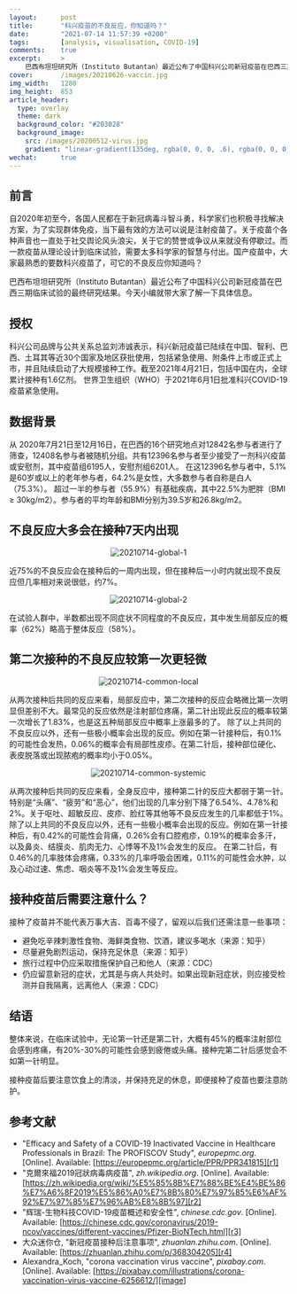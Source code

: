 ```yaml
---
layout:      post
title:       "科兴疫苗的不良反应，你知道吗？"
date:        "2021-07-14 11:57:39 +0200"
tags:        [analysis, visualisation, COVID-19]
comments:    true
excerpt:     >
    巴西布坦坦研究所（Instituto Butantan）最近公布了中国科兴公司新冠疫苗在巴西三期临床试验的最终研究结果。今天小编就带大家了解一下具体信息。
cover:       /images/20210626-vaccin.jpg
img_width:   1280
img_height:  853
article_header:
  type: overlay
  theme: dark
  background_color: "#203028"
  background_image:
    src: /images/20200512-virus.jpg
    gradient: "linear-gradient(135deg, rgba(0, 0, 0, .6), rgba(0, 0, 0, .4))"
wechat:      true
---
```

## 前言
自2020年初至今，各国人民都在于新冠病毒斗智斗勇，科学家们也积极寻找解决方案，为了实现群体免疫，当下最有效的方法可以说是注射疫苗了。关于疫苗个各种声音也一直处于社交舆论风头浪尖，关于它的赞誉或争议从来就没有停歇过。而一款疫苗从理论设计到临床试验，需要太多科学家的智慧与付出。国产疫苗中，大家最熟悉的要数科兴疫苗了，可它的不良反应你知道吗？

巴西布坦坦研究所（Instituto Butantan）最近公布了中国科兴公司新冠疫苗在巴西三期临床试验的最终研究结果。今天小编就带大家了解一下具体信息。

## 授权
科兴公司品牌与公共关系总监刘沛诚表示，科兴新冠疫苗已陆续在中国、智利、巴西、土耳其等近30个国家及地区获批使用，包括紧急使用、附条件上市或正式上市，并且陆续启动了大规模接种工作。截至2021年4月21日，包括中国在内，全球累计接种有1.6亿剂。
世界卫生组织（WHO）于2021年6月1日批准科兴COVID-19疫苗紧急使用。 

## 数据背景
从 2020年7月21日至12月16日，在巴西的16个研究地点对12842名参与者进行了筛查，12408名参与者被随机分组。共有12396名参与者至少接受了一剂科兴疫苗或安慰剂，其中疫苗组6195人，安慰剂组6201人。
在这12396名参与者中，5.1%是60岁或以上的老年参与者，64.2%是女性，大多数参与者自称是白人（75.3%）。 超过一半的参与者（55.9%）有基础疾病，其中22.5%为肥胖（BMI ≥ 30kg/m2）。参与者的平均年龄和BMI分别为39.5岁和26.8kg/m2。


## 不良反应大多会在接种7天内出现
<p align="center">
  <img alt="20210714-global-1"
  src="{{ site.baseurl }}/images/20210714-global-1.png"/>
</p>

近75%的不良反应会在接种后的一周内出现，但在接种后一小时内就出现不良反应但几率相对来说很低，约7%。

<p align="center">
  <img alt="20210714-global-2"
  src="{{ site.baseurl }}/images/20210714-global-2.png"/>
</p>

在试验人群中，半数都出现不同症状不同程度的不良反应，其中发生局部反应的概率（62%）略高于整体反应（58%）。

## 第二次接种的不良反应较第一次更轻微
<p align="center">
  <img alt="20210714-common-local"
  src="{{ site.baseurl }}/images/20210714-common-local.png"/>
</p>

从两次接种后共同的反应来看，局部反应中，第二次接种的反应会略微比第一次明显但差别不大。最常见的反应依然是注射部位疼痛，第二针出现此反应的概率较第一次增长了1.83%，也是这五种局部反应中概率上涨最多的了。
除了以上共同的不良反应以外，还有一些极小概率会出现的反应。例如在第一针接种后，有0.1%的可能性会发热，0.06%的概率会有局部性皮疹。在第二针后，接种部位硬化、表皮脱落或出现脓疱的概率均小于0.05%。

<p align="center">
  <img alt="20210714-common-systemic"
  src="{{ site.baseurl }}/images/20210714-common-systemic.png"/>
</p>

从两次接种后共同的反应来看，全身反应中，接种第二针的反应大都弱于第一针。特别是“头痛”、“疲劳”和“恶心”，他们出现的几率分别下降了6.54%、4.78%和2%。关于呕吐、超敏反应、皮疹、脸红等其他等不良反应发生的几率都低于1%。
除了以上共同的不良反应以外，还有一些极小概率会出现的反应。例如在第一针接种后，有0.42%的可能性会背痛，0.26%会有口腔疱疹，0.19%的概率会多汗，以及鼻炎、结膜炎、肌肉无力、心悸等不及1%会发生的反应。
在第二针后，有0.46%的几率肢体会疼痛，0.33%的几率呼吸会困难，0.11%的可能性会水肿，以及心动过速、焦虑、咽炎等不及1%会发生等反应。


## 接种疫苗后需要注意什么？
接种了疫苗并不能代表万事大吉、百毒不侵了，留观以后我们还需注意一些事项：
- 避免吃辛辣刺激性食物、海鲜类食物、饮酒，建议多喝水（来源：知乎）
- 尽量避免剧烈运动，保持充足休息（来源：知乎）
- 旅行过程中仍应采取措施保护自己和他人（来源：CDC）
- 仍应留意新冠的症状，尤其是与病人共处时。如果出现新冠症状，则应接受检测并自我隔离，远离他人（来源：CDC）

## 结语
整体来说，在临床试验中，无论第一针还是第二针，大概有45%的概率注射部位会感到疼痛，有20%-30%的可能性会感到疲倦或头痛。接种完第二针后感觉会不如第一针明显。

接种疫苗后要注意饮食上的清淡，并保持充足的休息，即便接种了疫苗也要注意防护。


## 参考文献
- "Efficacy and Safety of a COVID-19 Inactivated Vaccine in Healthcare Professionals in Brazil: The PROFISCOV Study", _europepmc.org_. [Online]. Available: [https://europepmc.org/article/PPR/PPR341815][r1]
- "克爾來福2019冠狀病毒病疫苗", _zh.wikipedia.org_. [Online]. Available: [https://zh.wikipedia.org/wiki/%E5%85%8B%E7%88%BE%E4%BE%86%E7%A6%8F2019%E5%86%A0%E7%8B%80%E7%97%85%E6%AF%92%E7%97%85%E7%96%AB%E8%8B%97][r2]
- "辉瑞-生物科技COVID-19疫苗概述和安全性", _chinese.cdc.gov_. [Online]. Available: [https://chinese.cdc.gov/coronavirus/2019-ncov/vaccines/different-vaccines/Pfizer-BioNTech.html][r3]
- 大众迷你仓, "新冠疫苗接种后注意事项", _zhuanlan.zhihu.com_. [Online]. Available: [https://zhuanlan.zhihu.com/p/368304205][r4]
- Alexandra_Koch, "corona vaccination virus vaccine", _pixabay.com_. [Online]. Available: [https://pixabay.com/illustrations/corona-vaccination-virus-vaccine-6256612/][image]

[r1]: https://europepmc.org/article/PPR/PPR341815
[r2]: https://zh.wikipedia.org/wiki/%E5%85%8B%E7%88%BE%E4%BE%86%E7%A6%8F2019%E5%86%A0%E7%8B%80%E7%97%85%E6%AF%92%E7%97%85%E7%96%AB%E8%8B%97
[r3]: https://chinese.cdc.gov/coronavirus/2019-ncov/vaccines/different-vaccines/Pfizer-BioNTech.html
[r4]: https://zhuanlan.zhihu.com/p/368304205
[image]: https://pixabay.com/illustrations/corona-vaccination-virus-vaccine-6256612/
